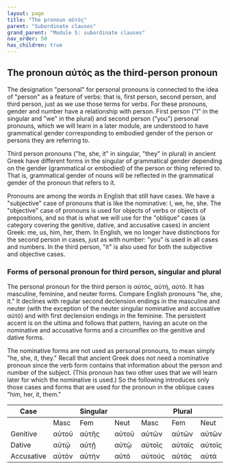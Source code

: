 ```yaml
---
layout: page
title: "The pronoun αὐτός"
parent: "Subordinate clauses"
grand_parent: "Module 5: subordinate clauses"
nav_order: 50
has_children: true
---
```



## The pronoun αὐτός as the third-person pronoun

The designation "personal" for personal pronouns is connected to the idea of "person" as a feature of verbs: that is, first person, second person, and third person, just as we use those terms for verbs. For these pronouns, gender and number have a relationship with person. First person ("I" in the singular and "we" in the plural) and second person ("you") personal pronouns, which we will learn in a later module, are understood to have grammatical gender corresponding to embodied gender of the person or persons they are referring to. 

Third person pronouns ("he, she, it" in singular, "they" in plural) in ancient Greek have different forms in the singular of grammatical gender depending on the gender (grammatical or embodied) of the person or thing referred to. That is, grammatical gender of nouns will be reflected in the grammatical gender of the pronoun that refers to it.

Pronouns are among the words in English that still have cases. We have a "subjective" case of pronouns that is like the nominative: I, we, he, she. The "objective" case of pronouns is used for objects of verbs or objects of prepositions, and so that is what we will use for the "oblique" cases (a category covering the genitive, dative, and accusative cases) in ancient Greek: me, us, him, her, them. In English, we no longer have distinctions for the second person in cases, just as with number: "you" is used in all cases and numbers. In the third person, "it" is also used for both the subjective and objective cases.


### Forms of personal pronoun for third person, singular and plural

The personal pronoun for the third person is αὐτός, αὐτή, αὐτό. It has masculine, feminine, and neuter forms. Compare English pronouns "he, she, it." It declines with regular second declension endings in the masculine and neuter (with the exception of the neuter singular nominative and accusative αὐτό) and with first declension endings in the feminine. The persistent accent is on the ultima and follows that pattern, having an acute on the nominative and accusative forms and a circumflex on the genitive and dative forms. 

The nominative forms are not used as personal pronouns, to mean simply "he, she, it, they." Recall that ancient Greek does not need a nominative pronoun since the verb form contains that information about the person and number of the subject. (This pronoun has two other uses that we will learn later for which the nominative is used.) So the following introduces only those cases and forms that are used for the pronoun in the oblique cases "him, her, it, them."  


| Case  |    | Singular|    |     | Plural  |     |
| --- | --- | --- | --- | --- | --- | --- |
|    | Masc | Fem | Neut | Masc | Fem | Neut |
| Genitive | αὐτοῦ | αὐτῆς | αὐτοῦ | αὐτῶν | αὐτῶν | αὐτῶν |
| Dative | αὐτῷ | αὐτῇ | αὐτῷ | αὐτοῖς | αὐταῖς  | αὐτοῖς  |
| Accusative | αὐτόν | αὐτήν | αὐτό | αὐτούς  | αὐτάς  | αὐτά  |

